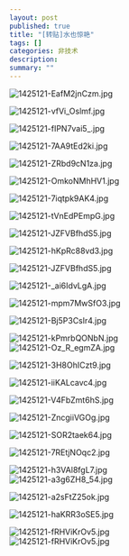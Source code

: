 ```yaml
---
layout: post
published: true
title: "[转贴]水也惊艳"
tags: []
categories: 非技术    
description: 
summary: ""
---
```

![1425121-EafM2jnCzm.jpg][]  
  
![1425121-vfVi_Oslmf.jpg][]  
  
![1425121-fIPN7vai5_.jpg][]  
  
![1425121-7AA9tEd2ki.jpg][]  
  
![1425121-ZRbd9cN1za.jpg][]  
  
![1425121-OmkoNMhHV1.jpg][]  
  
![1425121-7iqtpk9AK4.jpg][]  
  
![1425121-tVnEdPEmpG.jpg][]  
  
![1425121-JZFVBfhdS5.jpg][]  
  
![1425121-hKpRc88vd3.jpg][]  
  
![1425121-JZFVBfhdS5.jpg][]  
  
![1425121-_ai6IdvLgA.jpg][]  
  
![1425121-mpm7MwSfO3.jpg][]  
  
![1425121-Bj5P3Cslr4.jpg][]  
  
![1425121-kPmrbQONbN.jpg][]  
![1425121-Oz_R_egmZA.jpg][]  
  
![1425121-3H8OhICzt9.jpg][]  
  
![1425121-iiKALcavc4.jpg][]  
  
![1425121-V4FbZmt6hS.jpg][]  
  
![1425121-ZncgiiVGOg.jpg][]  
  
![1425121-SOR2taek64.jpg][]  
  
![1425121-7REtjNOqc2.jpg][]  
  
  
![1425121-h3VAl8fgL7.jpg][]  
![1425121-a3g6ZH8_54.jpg][]  
  
![1425121-a2sFtZ25ok.jpg][]  
  
![1425121-haKRR3oSE5.jpg][]  
  
![1425121-fRHViKrOv5.jpg][]  
![1425121-fRHViKrOv5.jpg][]  



[1425121-EafM2jnCzm.jpg]: http://photo.gznet.com/photos/1425121/1425121-EafM2jnCzm.jpg
[1425121-vfVi_Oslmf.jpg]: http://photo.gznet.com/photos/1425121/1425121-vfVi$Oslmf.jpg
[1425121-fIPN7vai5_.jpg]: http://photo.gznet.com/photos/1425121/1425121-fIPN7vai5$.jpg
[1425121-7AA9tEd2ki.jpg]: http://photo.gznet.com/photos/1425121/1425121-7AA9tEd2ki.jpg
[1425121-ZRbd9cN1za.jpg]: http://photo.gznet.com/photos/1425121/1425121-ZRbd9cN1za.jpg
[1425121-OmkoNMhHV1.jpg]: http://photo.gznet.com/photos/1425121/1425121-OmkoNMhHV1.jpg
[1425121-7iqtpk9AK4.jpg]: http://photo.gznet.com/photos/1425121/1425121-7iqtpk9AK4.jpg
[1425121-tVnEdPEmpG.jpg]: http://photo.gznet.com/photos/1425121/1425121-tVnEdPEmpG.jpg
[1425121-JZFVBfhdS5.jpg]: http://photo.gznet.com/photos/1425121/1425121-JZFVBfhdS5.jpg
[1425121-hKpRc88vd3.jpg]: http://photo.gznet.com/photos/1425121/1425121-hKpRc88vd3.jpg
[1425121-_ai6IdvLgA.jpg]: http://photo.gznet.com/photos/1425121/1425121-$ai6IdvLgA.jpg
[1425121-mpm7MwSfO3.jpg]: http://photo.gznet.com/photos/1425121/1425121-mpm7MwSfO3.jpg
[1425121-Bj5P3Cslr4.jpg]: http://photo.gznet.com/photos/1425121/1425121-Bj5P3Cslr4.jpg
[1425121-kPmrbQONbN.jpg]: http://photo.gznet.com/photos/1425121/1425121-kPmrbQONbN.jpg
[1425121-Oz_R_egmZA.jpg]: http://photo.gznet.com/photos/1425121/1425121-Oz!R!egmZA.jpg
[1425121-3H8OhICzt9.jpg]: http://photo.gznet.com/photos/1425121/1425121-3H8OhICzt9.jpg
[1425121-iiKALcavc4.jpg]: http://photo.gznet.com/photos/1425121/1425121-iiKALcavc4.jpg
[1425121-V4FbZmt6hS.jpg]: http://photo.gznet.com/photos/1425121/1425121-V4FbZmt6hS.jpg
[1425121-ZncgiiVGOg.jpg]: http://photo.gznet.com/photos/1425121/1425121-ZncgiiVGOg.jpg
[1425121-SOR2taek64.jpg]: http://photo.gznet.com/photos/1425121/1425121-SOR2taek64.jpg
[1425121-7REtjNOqc2.jpg]: http://photo.gznet.com/photos/1425121/1425121-7REtjNOqc2.jpg
[1425121-h3VAl8fgL7.jpg]: http://photo.gznet.com/photos/1425121/1425121-h3VAl8fgL7.jpg
[1425121-a3g6ZH8_54.jpg]: http://photo.gznet.com/photos/1425121/1425121-a3g6ZH8$54.jpg
[1425121-a2sFtZ25ok.jpg]: http://photo.gznet.com/photos/1425121/1425121-a2sFtZ25ok.jpg
[1425121-haKRR3oSE5.jpg]: http://photo.gznet.com/photos/1425121/1425121-haKRR3oSE5.jpg
[1425121-fRHViKrOv5.jpg]: http://photo.gznet.com/photos/1425121/1425121-fRHViKrOv5.jpg